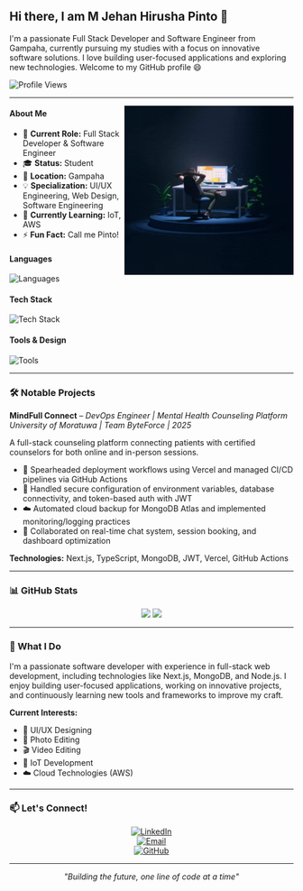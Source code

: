 ## Hi there, I am M Jehan Hirusha Pinto 👋

I'm a passionate Full Stack Developer and Software Engineer from Gampaha, currently pursuing my studies with a focus on innovative software solutions. I love building user-focused applications and exploring new technologies. Welcome to my GitHub profile 😄

![Profile Views](https://komarev.com/ghpvc/?username=JehanPinto&color=blueviolet&style=flat-square)

<hr>
<img align='right' src='images/video (2).gif' height='300'/>

#### About Me
- 🔭 **Current Role:** Full Stack Developer & Software Engineer  
- 🎓 **Status:** Student  
- 📍 **Location:** Gampaha  
- 💡 **Specialization:** UI/UX Engineering, Web Design, Software Engineering  
- 🌱 **Currently Learning:** IoT, AWS  
- ⚡ **Fun Fact:** Call me Pinto!  

#### Languages 
![Languages](https://skillicons.dev/icons?i=c,cpp,java,python,php&theme=light)

#### Tech Stack
![Tech Stack](https://skillicons.dev/icons?i=nextjs,nodejs,express,react,html,css,tailwind,mongodb&perline=6&theme=light)

#### Tools & Design
![Tools](https://skillicons.dev/icons?i=figma,photoshop,vscode,git,github&theme=light)

<hr>

### 🛠️ Notable Projects

**MindFull Connect** – *DevOps Engineer | Mental Health Counseling Platform*  
*University of Moratuwa | Team ByteForce | 2025*

A full-stack counseling platform connecting patients with certified counselors for both online and in-person sessions.

- 🚀 Spearheaded deployment workflows using Vercel and managed CI/CD pipelines via GitHub Actions  
- 🔐 Handled secure configuration of environment variables, database connectivity, and token-based auth with JWT  
- ☁️ Automated cloud backup for MongoDB Atlas and implemented monitoring/logging practices  
- 💬 Collaborated on real-time chat system, session booking, and dashboard optimization  

**Technologies:** Next.js, TypeScript, MongoDB, JWT, Vercel, GitHub Actions

<hr>

### 📊 GitHub Stats
<div align="center">

<img height="180em" src="https://github-readme-stats.vercel.app/api?username=JehanPinto&show_icons=true&hide_border=true&count_private=true&theme=buefy&bg_color=0D1117&title_color=58a6ff&icon_color=58a6ff&text_color=8b949e"/>

<img height="180em" src="https://github-readme-stats.vercel.app/api/top-langs/?username=JehanPinto&layout=compact&hide_border=true&theme=buefy&bg_color=0D1117&title_color=58a6ff&text_color=8b949e"/>

</div>

<hr>

### 🎨 What I Do

I'm a passionate software developer with experience in full-stack web development, including technologies like Next.js, MongoDB, and Node.js. I enjoy building user-focused applications, working on innovative projects, and continuously learning new tools and frameworks to improve my craft.

**Current Interests:**
- 🎨 UI/UX Designing
- 📸 Photo Editing
- 🎬 Video Editing
- 🤖 IoT Development
- ☁️ Cloud Technologies (AWS)

<hr>

### 📫 Let's Connect!

<div align="center">

[![LinkedIn](https://img.shields.io/badge/LinkedIn-0077B5?style=for-the-badge&logo=linkedin&logoColor=white)](https://www.linkedin.com/in/jehan-pinto-026bb9302/)  
[![Email](https://img.shields.io/badge/Email-D14836?style=for-the-badge&logo=gmail&logoColor=white)](mailto:judepinto73@gmail.com)  
[![GitHub](https://img.shields.io/badge/GitHub-100000?style=for-the-badge&logo=github&logoColor=white)](https://github.com/JehanPinto)

</div>

<hr>

<div align="center">
  <em>"Building the future, one line of code at a time"</em>
</div>
